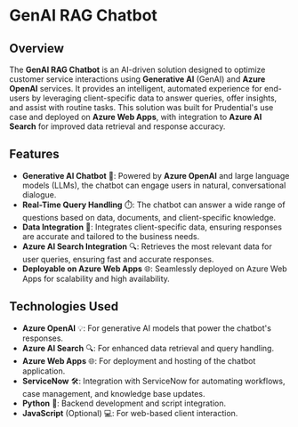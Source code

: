
# GenAI RAG Chatbot 

## Overview
The **GenAI RAG Chatbot** is an AI-driven solution designed to optimize customer service interactions using **Generative AI** (GenAI) and **Azure OpenAI** services. It provides an intelligent, automated experience for end-users by leveraging client-specific data to answer queries, offer insights, and assist with routine tasks. This solution was built for Prudential's use case and deployed on **Azure Web Apps**, with integration to **Azure AI Search** for improved data retrieval and response accuracy.

## Features
- **Generative AI Chatbot** 🤖: Powered by **Azure OpenAI** and large language models (LLMs), the chatbot can engage users in natural, conversational dialogue.
- **Real-Time Query Handling** ⏱️: The chatbot can answer a wide range of questions based on data, documents, and client-specific knowledge.
- **Data Integration** 🔗: Integrates client-specific data, ensuring responses are accurate and tailored to the business needs.
- **Azure AI Search Integration** 🔍: Retrieves the most relevant data for user queries, ensuring fast and accurate responses.
- **Deployable on Azure Web Apps** 🌐: Seamlessly deployed on Azure Web Apps for scalability and high availability.

## Technologies Used
- **Azure OpenAI** 💡: For generative AI models that power the chatbot's responses.
- **Azure AI Search** 🔍: For enhanced data retrieval and query handling.
- **Azure Web Apps** 🌐: For deployment and hosting of the chatbot application.
- **ServiceNow** 🛠️: Integration with ServiceNow for automating workflows, case management, and knowledge base updates.
- **Python** 🐍: Backend development and script integration.
- **JavaScript** (Optional) 💻: For web-based client interaction.
